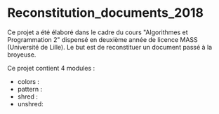 # Reconstitution_documents_2018
Ce projet a été élaboré dans le cadre du cours "Algorithmes et Programmation 2" dispensé en deuxième année de licence MASS (Université de Lille). Le but est de reconstituer un document passé à la broyeuse.

Ce projet contient 4 modules :
- colors : 
- pattern :
- shred :
- unshred: 

